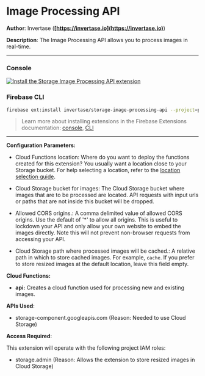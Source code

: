 # Image Processing API

**Author**: Invertase (**[https://invertase.io](https://invertase.io)**)

**Description**: The Image Processing API allows you to process images in real-time.

---

### Console

[![Install the Storage Image Processing API extension](https://github.com/FirebaseExtended/experimental-extensions/raw/next/install-extension.png?raw=true)](https://console.firebase.google.com/project/_/extensions/install?ref=invertase/storage-image-processing-api)

### Firebase CLI

```bash
firebase ext:install invertase/storage-image-processing-api --project=projectId-or-alias
```

> Learn more about installing extensions in the Firebase Extensions documentation: [console](https://firebase.google.com/docs/extensions/install-extensions?platform=console), [CLI](https://firebase.google.com/docs/extensions/install-extensions?platform=cli)

---

**Configuration Parameters:**

- Cloud Functions location: Where do you want to deploy the functions created for this extension? You usually want a location close to your Storage bucket. For help selecting a location, refer to the [location selection guide](https://firebase.google.com/docs/functions/locations).

- Cloud Storage bucket for images: The Cloud Storage bucket where images that are to be processed are located. API requests with input urls or paths that are not inside this bucket will be dropped.

- Allowed CORS origins.: A comma delimited value of allowed CORS origins. Use the default of '\*' to allow all origins. This is useful to lockdown your API and only allow your own website to embed the images directly. Note this will not prevent non-browser requests from accessing your API.

- Cloud Storage path where processed images will be cached.: A relative path in which to store cached images. For example, `cache`. If you prefer to store resized images at the default location, leave this field empty.

**Cloud Functions:**

- **api:** Creates a cloud function used for processing new and existing images.

**APIs Used**:

- storage-component.googleapis.com (Reason: Needed to use Cloud Storage)

**Access Required**:

This extension will operate with the following project IAM roles:

- storage.admin (Reason: Allows the extension to store resized images in Cloud Storage)
